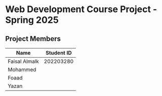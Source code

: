 # Web Development Course Project - Spring 2025

## Project Members

|Name|Student ID  |
|--|--|
| Faisal Almalk | 202203280 |
| Mohammed      |  |
| Foaad         |  |
| Yazan         |  |


